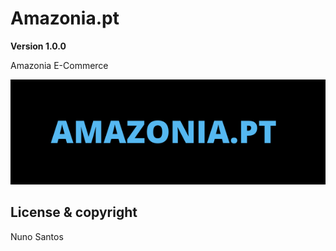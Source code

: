 # Amazonia.pt

**Version 1.0.0**

Amazonia E-Commerce

![Logo](Readmefiles\AMAZONIA.PT.png)

## License & copyright

Nuno Santos
